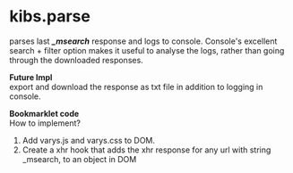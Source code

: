 # kibs.parse
parses last **_\_msearch_** response and logs to console. Console's excellent search + filter option makes it useful to analyse the logs, rather than going through the downloaded responses.

**Future Impl**  
export and download the response as txt file in addition to logging in console.

**Bookmarklet code**  
How to implement?  
1. Add varys.js and varys.css to DOM.
2. Create a xhr hook that adds the xhr response for any url with string \_msearch, to an object in DOM